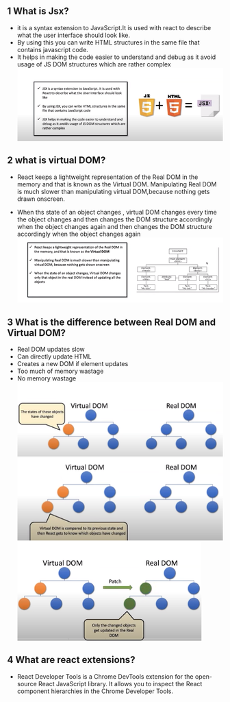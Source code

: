 ## 1 What is Jsx?
- it is a syntax extension to JavaScript.It is used with react to describe what the user interface should look like. 
- By using this you can write HTML structures in the same file that contains javascript code.
- It helps in making the code easier to understand and debug as it avoid usage of JS DOM structures which are rather complex
![alt text](image.png)

## 2 what is virtual DOM?
- React keeps a lightweight representation of the Real DOM in the memory and that is known as the Virtual DOM.
Manipulating Real DOM is much slower than manipulating virtual DOM,because nothing gets drawn onscreen.

- When ths state of an object changes , virtual DOM changes every time the object changes and then    changes the DOM structure accordingly when the object changes again and then changes the DOM structure accordingly  when the object changes again![alt text](image-1.png)

## 3 What is the difference between Real DOM and Virtual DOM?
- Real DOM updates slow
- Can directly update HTML
- Creates a new DOM if element updates
- Too much of memory wastage
- No memory wastage
       ![alt text](image-2.png)
       ![alt text](image-3.png)
       ![alt text](image-4.png)

## 4 What are react extensions?
- React Developer Tools is a Chrome DevTools extension for the open-source React JavaScript library. It allows you to inspect the React component hierarchies in the Chrome Developer Tools.